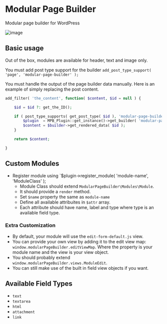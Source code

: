 # Modular Page Builder

Modular page builder for WordPress

![image](https://cloud.githubusercontent.com/assets/494927/10787478/1d80dd16-7d69-11e5-829e-725995593538.png)

## Basic usage

Out of the box, modules are available for header, text and image only.

You must add post type support for the builder `add_post_type_support( 'page', 'modular-page-builder' );`

You must handle the output of the page builder data manually. Here is an example of simply replacing the post content.

```php
add_filter( 'the_content', function( $content, $id = null ) {

	$id = $id ?: get_the_ID();

	if ( post_type_supports( get_post_type( $id ), 'modular-page-builder' ) ) {
		$plugin  = MPB_Plugin::get_instance()->get_builder( 'modular-page-builder' );
		$content = $builder->get_rendered_data( $id );
	}

	return $content;

}
```

## Custom Modules

* Register module using `$plugin->register_module( 'module-name', 'ModuleClass' );
	* Module Class should extend `ModularPageBuilder\Modules\Module`.
	* It should provide a `render` method.
	* Set `$name` property the same as `module-name`
	* Define all available attribuites in `$attr` array.
	* Each attribute should have name, label and type where type is an available field type.

### Extra Customization

* By default, your module will use the `edit-form-default.js` view.
* You can provide your own view by adding it to the edit view map: `window.modularPageBuilder.editViewMap`. Where the property is your module name and the view is your view object.
* You should probably extend `window.modularPageBuilder.views.ModuleEdit`.
* You can still make use of the built in field view objects if you want.

## Available Field Types

* `text`
* `textarea`
* `html`
* `attachment`
* `link`
